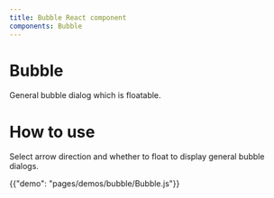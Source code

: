 ```yaml
---
title: Bubble React component
components: Bubble
---
```


# Bubble

<p class="description">General bubble dialog which is floatable.</p>

# How to use

Select arrow direction and whether to float to display general bubble dialogs. 

{{"demo": "pages/demos/bubble/Bubble.js"}}
